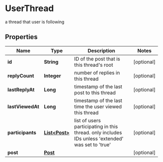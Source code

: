 

# UserThread

a thread that user is following

## Properties

| Name | Type | Description | Notes |
|------------ | ------------- | ------------- | -------------|
|**id** | **String** | ID of the post that is this thread&#39;s root |  [optional] |
|**replyCount** | **Integer** | number of replies in this thread |  [optional] |
|**lastReplyAt** | **Long** | timestamp of the last post to this thread |  [optional] |
|**lastViewedAt** | **Long** | timestamp of the last time the user viewed this thread |  [optional] |
|**participants** | [**List&lt;Post&gt;**](Post.md) | list of users participating in this thread. only includes IDs unless &#39;extended&#39; was set to &#39;true&#39; |  [optional] |
|**post** | [**Post**](Post.md) |  |  [optional] |



